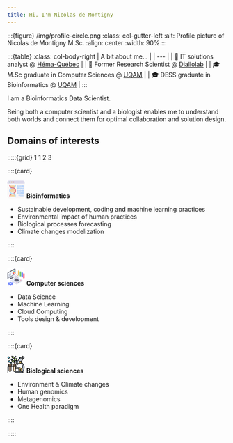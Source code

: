```yaml
---
title: Hi, I'm Nicolas de Montigny
---
```


:::{figure} /img/profile-circle.png
:class: col-gutter-left
:alt: Profile picture of Nicolas de Montigny M.Sc.
:align: center
:width: 90%
:::

:::{table}
:class: col-body-right
| A bit about me... |
| --- |
| 💼 IT solutions analyst @ [Héma-Québec](https://www.hemaquebec.ca/) |
| 🔬 Former Research Scientist @ [Diallolab](https://diallolab.com/) |
| 🎓 M.Sc graduate in Computer Sciences @ [UQAM](https://etudier.uqam.ca/programme?code=2283) |
| 🎓 DESS graduate in Bioinformatics @ [UQAM](https://etudier.uqam.ca/programme/dess-bio-informatique) |
:::

I am a Bioinformatics Data Scientist.

Being both a computer scientist and a biologist enables me to understand both worlds and connect them for optimal collaboration and solution design.

## Domains of interests

:::::{grid} 1 1 2 3

::::{card}

![Bioinformatics icons created by Freepik - Flaticon](/img/icons/bioinformatics.png "Bioinformatics") **Bioinformatics**

* Sustainable development, coding and machine learning practices
* Environmental impact of human practices
* Biological processes forecasting
* Climate changes modelization

::::

::::{card}

![Computer icons created by vectorsmarket15 - Flaticon](/img/icons/compsci.png "ComputerScience") **Computer sciences**

* Data Science
* Machine Learning
* Cloud Computing
* Tools design & development

::::

::::{card}

![Biology icons created by Eucalyp - Flaticon](/img/icons/biology.png "Biology") **Biological sciences**

* Environment & Climate changes
* Human genomics
* Metagenomics
* One Health paradigm

::::

:::::